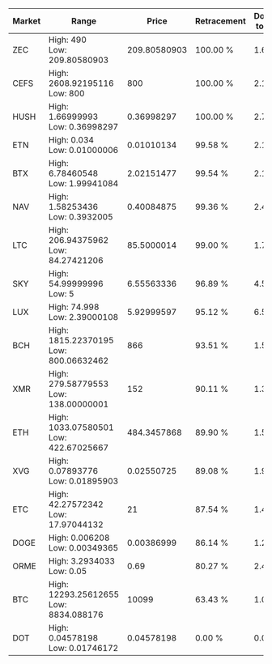 | Market | Range | Price| Retracement | Doubles to 50% |
| --- | --- | --- | --- | --- |
| ZEC | High: 490<br />Low: 209.80580903 | 209.80580903 | 100.00 % | 1.67 |
| CEFS | High: 2608.92195116<br />Low: 800 | 800 | 100.00 % | 2.13 |
| HUSH | High: 1.66999993<br />Low: 0.36998297 | 0.36998297 | 100.00 % | 2.76 |
| ETN | High: 0.034<br />Low: 0.01000006 | 0.01010134 | 99.58 % | 2.18 |
| BTX | High: 6.78460548<br />Low: 1.99941084 | 2.02151477 | 99.54 % | 2.17 |
| NAV | High: 1.58253436<br />Low: 0.3932005 | 0.40084875 | 99.36 % | 2.46 |
| LTC | High: 206.94375962<br />Low: 84.27421206 | 85.5000014 | 99.00 % | 1.70 |
| SKY | High: 54.99999996<br />Low: 5 | 6.55563336 | 96.89 % | 4.58 |
| LUX | High: 74.998<br />Low: 2.39000108 | 5.92999597 | 95.12 % | 6.53 |
| BCH | High: 1815.22370195<br />Low: 800.06632462 | 866 | 93.51 % | 1.51 |
| XMR | High: 279.58779553<br />Low: 138.00000001 | 152 | 90.11 % | 1.37 |
| ETH | High: 1033.07580501<br />Low: 422.67025667 | 484.3457868 | 89.90 % | 1.50 |
| XVG | High: 0.07893776<br />Low: 0.01895903 | 0.02550725 | 89.08 % | 1.92 |
| ETC | High: 42.27572342<br />Low: 17.97044132 | 21 | 87.54 % | 1.43 |
| DOGE | High: 0.006208<br />Low: 0.00349365 | 0.00386999 | 86.14 % | 1.25 |
| ORME | High: 3.2934033<br />Low: 0.05 | 0.69 | 80.27 % | 2.42 |
| BTC | High: 12293.25612655<br />Low: 8834.088176 | 10099 | 63.43 % | 1.05 |
| DOT | High: 0.04578198<br />Low: 0.01746172 | 0.04578198 | 0.00 % | 0.00 |
